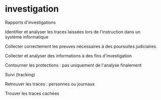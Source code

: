 # investigation
Rapports d'investigations

Identifier et analyser les traces laissées lors de l'instruction dans un système informatique

Collecter correctement les preuves nécessaires à des poursuites judiciaires

Collecter et analyser des informations à des fins d'investigation

Contourner les protections : pas uniquement de l'analyse finalement

Suivi (tracking)

Retrouver les traces : personnes ou journaux

Trouver les traces cachées


